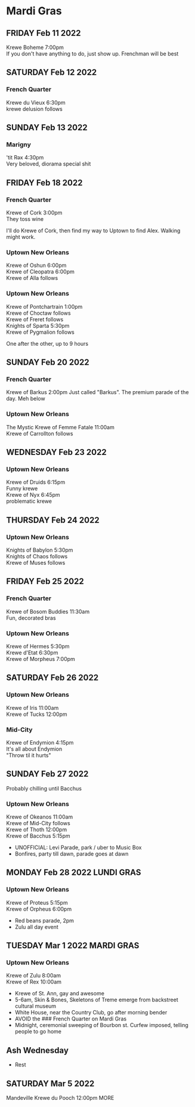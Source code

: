 # Mardi Gras

## FRIDAY Feb 11 2022
Krewe Boheme 7:00pm  
If you don't have anything to do, just show up.
Frenchman will be best

## SATURDAY Feb 12 2022
### French Quarter
Krewe du Vieux 6:30pm  
krewe delusion follows

## SUNDAY Feb 13 2022
### Marigny
'tit Rəx 4:30pm  
Very beloved, diorama special shit

## FRIDAY Feb 18 2022
### French Quarter
Krewe of Cork 3:00pm  
They toss wine

I'll do Krewe of Cork, then find my way to Uptown to find Alex.  Walking might work.

### Uptown New Orleans
Krewe of Oshun 6:00pm    
Krewe of Cleopatra 6:00pm    
Krewe of Alla follows

### Uptown New Orleans
Krewe of Pontchartrain 1:00pm  
Krewe of Choctaw follows  
Krewe of Freret follows  
Knights of Sparta 5:30pm  
Krewe of Pygmalion follows

One after the other, up to 9 hours  

## SUNDAY Feb 20 2022
### French Quarter
Krewe of Barkus 2:00pm
Just called "Barkus".  The premium parade of the day.
Meh below
### Uptown New Orleans
The Mystic Krewe of Femme Fatale 11:00am  
Krewe of Carrollton follows

## WEDNESDAY Feb 23 2022
### Uptown New Orleans
Krewe of Druids 6:15pm  
Funny krewe  
Krewe of Nyx 6:45pm  
problematic krewe  

## THURSDAY Feb 24 2022
### Uptown New Orleans
Knights of Babylon 5:30pm  
Knights of Chaos follows  
Krewe of Muses follows  

## FRIDAY Feb 25 2022
### French Quarter
Krewe of Bosom Buddies 11:30am  
Fun, decorated bras
### Uptown New Orleans
Krewe of Hermes 5:30pm  
Krewe d'Etat 6:30pm  
Krewe of Morpheus 7:00pm  

## SATURDAY Feb 26 2022
### Uptown New Orleans
Krewe of Iris 11:00am  
Krewe of Tucks 12:00pm  
### Mid-City
Krewe of Endymion 4:15pm  
It's all about Endymion  
"Throw til it hurts"

## SUNDAY Feb 27 2022
Probably chilling until Bacchus
### Uptown New Orleans
Krewe of Okeanos 11:00am  
Krewe of Mid-City follows  
Krewe of Thoth 12:00pm  
Krewe of Bacchus 5:15pm  
- UNOFFICIAL: Levi Parade, park / uber to Music Box  
- Bonfires, party till dawn, parade goes at dawn

## MONDAY Feb 28 2022 LUNDI GRAS
### Uptown New Orleans
Krewe of Proteus 5:15pm  
Krewe of Orpheus 6:00pm  
- Red beans parade, 2pm  
- Zulu all day event

## TUESDAY Mar 1 2022 MARDI GRAS
### Uptown New Orleans
Krewe of Zulu 8:00am  
Krewe of Rex 10:00am  
- Krewe of St. Ann, gay and awesome
- 5-6am, Skin & Bones, Skeletons of Treme emerge from backstreet  cultural museum
- White House, near the Country Club, go after morning bender
- AVOID the ### French Quarter on Mardi Gras
- Midnight, ceremonial sweeping of Bourbon st.  Curfew imposed, telling people to go home

## Ash Wednesday
- Rest

## SATURDAY Mar 5 2022

Mandeville
Krewe du Pooch 12:00pm
MORE
